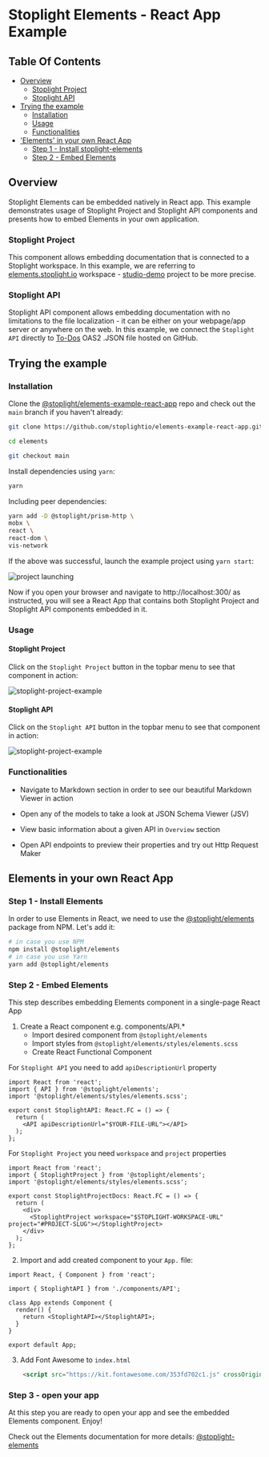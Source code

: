 # Stoplight Elements - React App Example

## Table Of Contents

* [Overview](#overview)
  * [Stoplight Project](#stoplight-project)
  * [Stoplight API](#stoplight-api)
* [Trying the example](#trying-the-example)
  * [Installation](#installation)
  * [Usage](#usage)
  * [Functionalities](#functionalities)
* ['Elements' in your own React App](#elements-in-your-own-react-app)
  * [Step 1 - Install stoplight-elements](#step-1-install-elements)
  * [Step 2 - Embed Elements](#embed-elements)

## Overview

Stoplight Elements can be embedded natively in React app. This example demonstrates usage of Stoplight Project and Stoplight API components and presents how to embed Elements in your own application.

### Stoplight Project

This component allows embedding documentation that is connected to a Stoplight workspace. In this example, we are referring to [elements.stoplight.io](https://elements.stoplight.io) workspace - [studio-demo](https://elements.stoplight.io/docs/studio-demo) project to be more precise.

### Stoplight API

Stoplight API component allows embedding documentation with no limitations to the file localization - it can be either on your webpage/app server or anywhere on the web. In this example, we connect the `Stoplight API` directly to [To-Dos](https://raw.githubusercontent.com/stoplightio/studio-demo/master/reference/todos/openapi.v1.json) OAS2 .JSON file hosted on GitHub.

## Trying the example

### Installation

Clone the [@stoplight/elements-example-react-app](https://github.com/stoplightio/elements/tree/beta/) repo and check out the `main` branch if you haven't already:

```bash
git clone https://github.com/stoplightio/elements-example-react-app.git

cd elements

git checkout main
```

Install dependencies using `yarn`:

```bash
yarn
```

Including peer dependencies:

```bash
yarn add -D @stoplight/prism-http \
mobx \
react \
react-dom \
vis-network
```

If the above was successful, launch the example project using `yarn start`:

![project launching](https://user-images.githubusercontent.com/58433203/92106507-c7e19e80-ede4-11ea-99f6-190ab309c424.png)

Now if you open your browser and navigate to http://localhost:300/ as instructed, you will see a React App that contains both Stoplight Project and Stoplight API components embedded in it.

### Usage

#### **Stoplight Project**

Click on the `Stoplight Project` button in the topbar menu to see that component in action:

![stoplight-project-example](https://user-images.githubusercontent.com/58433203/92106502-c617db00-ede4-11ea-8331-34b65bd36391.png)

#### **Stoplight API**

Click on the `Stoplight API` button in the topbar menu to see that component in action:

![stoplight-project-example](https://user-images.githubusercontent.com/58433203/92106493-c31cea80-ede4-11ea-95fa-e786b6b00efa.png)

### **Functionalities**

* Navigate to Markdown section in order to see our beautiful Markdown Viewer in action

* Open any of the models to take a look at JSON Schema Viewer (JSV)

* View basic information about a given API in `Overview` section

* Open API endpoints to preview their properties and try out Http Request Maker

## Elements in your own React App

### Step 1 - Install Elements

In order to use Elements in React, we need to use the [@stoplight/elements](https://www.npmjs.com/package/@stoplight/elements) package from NPM. Let's add it:

```bash
# in case you use NPM
npm install @stoplight/elements
# in case you use Yarn
yarn add @stoplight/elements
```

### Step 2 - Embed Elements

This step describes embedding Elements component in a single-page React App

1. Create a React component e.g. components/API.*
   * Import desired component from `@stoplight/elements`
   * Import styles from `@stoplight/elements/styles/elements.scss`
   * Create React Functional Component

For `Stoplight API` you need to add `apiDescriptionUrl` property

```tsx
import React from 'react';
import { API } from '@stoplight/elements';
import '@stoplight/elements/styles/elements.scss';

export const StoplightAPI: React.FC = () => {
  return (
    <API apiDescriptionUrl="$YOUR-FILE-URL"></API>
  );
};
```

For `Stoplight Project` you need `workspace` and `project` properties

```tsx
import React from 'react';
import { StoplightProject } from '@stoplight/elements';
import '@stoplight/elements/styles/elements.scss';

export const StoplightProjectDocs: React.FC = () => {
  return (
    <div>
      <StoplightProject workspace="$STOPLIGHT-WORKSPACE-URL" project="#PROJECT-SLUG"></StoplightProject>
    </div>
  );
};
```

2. Import and add created component to your `App.` file:

```tsx
import React, { Component } from 'react';

import { StoplightAPI } from './components/API';

class App extends Component {
  render() {
    return <StoplightAPI></StoplightAPI>;
  }
}

export default App;

```

3. Add Font Awesome to `index.html`

```html
    <script src="https://kit.fontawesome.com/353fd702c1.js" crossOrigin="anonymous"></script>
```

### Step 3 - open your app

At this step you are ready to open your app and see the embedded Elements component. Enjoy!

Check out the Elements documentation for more details: [@stoplight-elements](https://www.npmjs.com/package/@stoplight/elements)